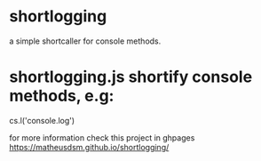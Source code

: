# shortlogging
a simple shortcaller for console methods.

# shortlogging.js shortify console methods, e.g:
cs.l('console.log')

for more information check this project in ghpages https://matheusdsm.github.io/shortlogging/
